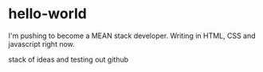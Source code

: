 # hello-world
I'm pushing to become a MEAN stack developer. Writing in HTML, CSS and javascript right now.

stack of ideas and testing out github
